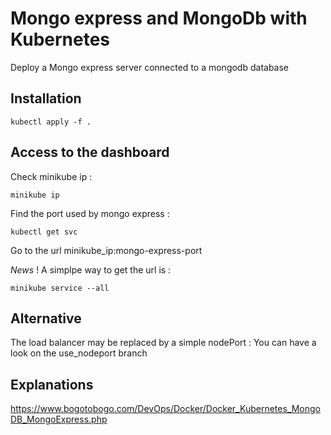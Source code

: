 # Mongo express and MongoDb with Kubernetes

Deploy a Mongo express server connected to a mongodb database

## Installation

```
kubectl apply -f .
```

## Access to the dashboard

Check minikube ip :
```
minikube ip
```

Find the port used by mongo express :
```
kubectl get svc
```

Go to the url minikube_ip:mongo-express-port

*News* !
A simplpe way to get the url is :
```
minikube service --all
```

## Alternative

The load balancer may be replaced by a simple nodePort :
You can have a look on the use_nodeport branch

## Explanations


https://www.bogotobogo.com/DevOps/Docker/Docker_Kubernetes_MongoDB_MongoExpress.php